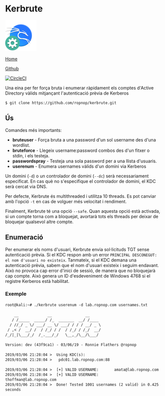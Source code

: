 # Kerbrute

![](img/kali-tools-icon-missing.png)

[Home](../../../../README.md)

[Github](https://github.com/ropnop/kerbrute)

[![CircleCI](https://circleci.com/gh/ropnop/kerbrute.svg?style=svg)](https://circleci.com/gh/ropnop/kerbrute)

Una eina per fer força bruta i enumerar ràpidament els comptes d'Active Directory vàlids mitjançant l'autenticació prèvia de Kerberos

```
$ git clone https://github.com/ropnop/kerbrute.git
```

## Ús

Comandes més importants:

 * **bruteuser** - Força bruta a una password d'un sol username des d'una wordlist.
 * **bruteforce** - Llegeix username:password combos des d'un fitxer o stdin, i els testeja.
 * **passwordspray** - Testeja una sola password per a una llista d'usuaris.
 * **userenum** - Enumera usernames vàlids d'un domini via Kerberos

Un domini (`-d`) o un controlador de domini (`--dc`) serà necessariament especificat. En cas què no s'especifique el controlador de domini, el KDC serà cercat via DNS.

Per defecte, Kerbrute és multithreaded i utilitza 10 threads. Es pot canviar amb l'opció `-t` en cas de volguer més velocitat i rendiment.

Finalment, Kerbrute té una opció `--safe`. Quan aquesta opció està activada, si un compte torna com a bloquejat, avortarà tots els threads per deixar de bloquejar qualsevol altre compte.

## Enumeració

Per enumerar els noms d'usuari, Kerbrute envia sol·licituds TGT sense autenticació prèvia. Si el KDC respon amb un error `PRINCIPAL DESCONEGUT: el nom d'usuari no existeix`. Tanmateix, si el KDC demana una autenticació prèvia, sabem que el nom d'usuari existeix i seguim endavant. Això no provoca cap error d'inici de sessió, de manera que no bloquejarà cap compte. Això genera un ID d'esdeveniment de Windows 4768 si el registre Kerberos està habilitat.

### Exemple

```
root@kali:~# ./kerbrute userenum -d lab.ropnop.com usernames.txt

    __             __               __
   / /_____  _____/ /_  _______  __/ /____
  / //_/ _ \/ ___/ __ \/ ___/ / / / __/ _ \
 / ,< /  __/ /  / /_/ / /  / /_/ / /_/  __/
/_/|_|\___/_/  /_.___/_/   \__,_/\__/\___/

Version: dev (43f9ca1) - 03/06/19 - Ronnie Flathers @ropnop

2019/03/06 21:28:04 >  Using KDC(s):
2019/03/06 21:28:04 >   pdc01.lab.ropnop.com:88

2019/03/06 21:28:04 >  [+] VALID USERNAME:       amata@lab.ropnop.com
2019/03/06 21:28:04 >  [+] VALID USERNAME:       thoffman@lab.ropnop.com
2019/03/06 21:28:04 >  Done! Tested 1001 usernames (2 valid) in 0.425 seconds
```

